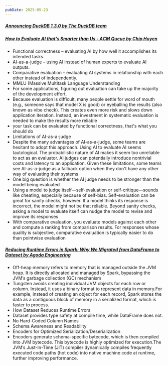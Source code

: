 ```yaml
---
pubDate: 2025-05-23
---
```


##### [Announcing DuckDB 1.3.0 by The DuckDB team](https://duckdb.org/2025/05/21/announcing-duckdb-130)
##### [How to Evaluate AI that's Smarter than Us - ACM Queue by Chip Huyen](https://queue.acm.org/detail.cfm?id=3722043)

- Functional correctness – evaluating AI by how well it accomplishes its intended tasks.
- AI-as-a-judge – using AI instead of human experts to evaluate AI outputs.
- Comparative evaluation – evaluating AI systems in relationship with each other instead of independently.
- MMLU (Massive Multitask Language Understanding
- For some applications, figuring out evaluation can take up the majority of the development effort.
- Because evaluation is difficult, many people settle for word of mouth (e.g., someone says that model X is good) or eyeballing the results (also known as vibe check). This creates even more risk and slows down application iteration. Instead, an investment in systematic evaluation is needed to make the results more reliable
- your task can be evaluated by functional correctness, that's what you should do
- Limitations of AI-as-a-judge
- Despite the many advantages of AI-as-a-judge, some teams are hesitant to adopt this approach. Using AI to evaluate AI seems tautological. The probabilistic nature of AI makes it seem too unreliable to act as an evaluator. AI judges can potentially introduce nontrivial costs and latency to an application. Given these limitations, some teams see AI-as-a-judge as a fallback option when they don't have any other way of evaluating their systems
- One big question is whether the AI judge needs to be stronger than the model being evaluated
- Using a model to judge itself—self-evaluation or self-critique—sounds like cheating, especially because of self-bias. Self-evaluation can be great for sanity checks, however. If a model thinks its response is incorrect, the model might not be that reliable. Beyond sanity checks, asking a model to evaluate itself can nudge the model to revise and improve its responses
- With comparative evaluation, you evaluate models against each other and compute a ranking from comparison results. For responses whose quality is subjective, comparative evaluation is typically easier to do than pointwise evaluation

##### [Reducing Runtime Errors in Spark: Why We Migrated from DataFrame to Dataset by Agoda Engineering](https://medium.com/agoda-engineering/reducing-runtime-errors-in-spark-why-we-migrated-from-dataframe-to-dataset-5b8fc5ac7297)

- Off-heap memory refers to memory that is managed outside the JVM heap. It is directly allocated and managed by Spark, bypassing the JVM’s garbage collection (GC) mechanism
- Tungsten avoids creating individual JVM objects for each row or column. Instead, it uses a binary format to represent data in memory.For example, instead of creating an object for each record, Spark stores the data as a contiguous block of memory in a serialized format, which is faster to process.
- How Dataset Reduces Runtime Errors
- Dataset provides type safety at compile time, while DataFrame does not.
- No Hard-Coded Column Names
- Schema Awareness and Readability
- Encoders for Optimized Serialization/Deserialization
- Encoders generate schema-specific bytecode, which is then compiled into JVM bytecode. This bytecode is highly optimized for execution.The JVM’s Just-In-Time (JIT) compiler dynamically compiles frequently executed code paths (hot code) into native machine code at runtime, further improving performance.
